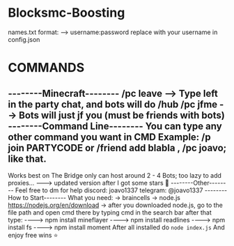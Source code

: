 # Blocksmc-Boosting

names.txt format:
--> username:password
replace with your username in config.json

# COMMANDS
--------Minecraft--------
/pc leave --> Type left in the party chat, and bots will do /hub
/pc jfme --> Bots will just jf you (must be friends with bots)
--------Command Line--------
You can type any other command you want in CMD
Example: /p join PARTYCODE or /friend add blabla , /pc joavo; like that.
----------------
Works best on The Bridge
only can host around 2 - 4 Bots; too lazy to add proxies...
---> updated version after I got some stars 🤩
--------Other--------
Feel free to dm for help discord: joavo1337 telegram: @joavo1337
--------How to Start--------
What you need:
-> braincells
-> node.js https://nodejs.org/en/download
-> after you downloaded node.js, go to the file path and open cmd there by typing cmd in the search bar after that type:
----> npm install mineflayer
----> npm install readlines
----> npm install fs
----> npm install moment
After all installed do `node index.js`
And enjoy free wins ⭐
